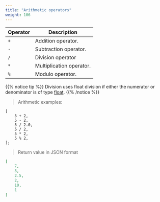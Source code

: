 ```yaml
---
title: "Arithmetic operators"
weight: 106
---
```


Operator | Description
-------- | -----------
`+` | Addition operator.
`-` | Subtraction operator.
`/` | Division operator
`*` | Multiplication operator.
`%` | Modulo operator.

{{% notice tip %}}
Division uses float division if either the numerator or denominator is of type [float](../../data-types/float).
{{% /notice %}}

> Arithmetic examples:

```thingsdb,json_response
[
    5 + 2,
    5 - 2,
    5 / 2.0,
    5 / 2,
    5 * 2,
    5 % 2,
];
```

> Return value in JSON format

```json
[
    7,
    3,
    2.5,
    2,
    10,
    1
]
```
